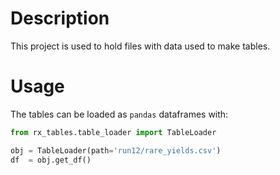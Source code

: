 # Description

This project is used to hold files with data used to make tables.

# Usage

The tables can be loaded as `pandas` dataframes with:

```python
from rx_tables.table_loader import TableLoader

obj = TableLoader(path='run12/rare_yields.csv')
df  = obj.get_df()
```

